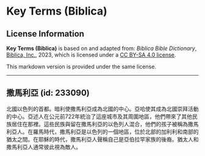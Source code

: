 # Key Terms (Biblica)

## License Information

**Key Terms (Biblica)** is based on and adapted from: _Biblica Bible Dictionary_, [Biblica, Inc.](https://www.biblica.com/), 2023, which is licensed under a [CC BY-SA 4.0 license](https://creativecommons.org/licenses/by-sa/4.0/legalcode.en).

This markdown version is provided under the same license.



--------------------------------

## 撒馬利亞 (id: 233090)

北國以色列的首都。暗利使撒馬利亞成為北國的中心。亞哈使其成為北國崇拜活動的中心。亞述人在公元前722年統治了這座城市及其周圍地區，他們帶來了其他民族居住在那裡。這些民族與留在撒馬利亞的以色列人混合，他們的孩子被稱為撒馬利亞人。在羅馬時代，撒馬利亞是以色列的一個地區，位於北部的加利利和南部的猶太之間。在耶穌的時代，撒馬利亞人聲稱自己是亞伯拉罕家族的後裔。猶太人和撒馬利亞人通常彼此視為敵人。



